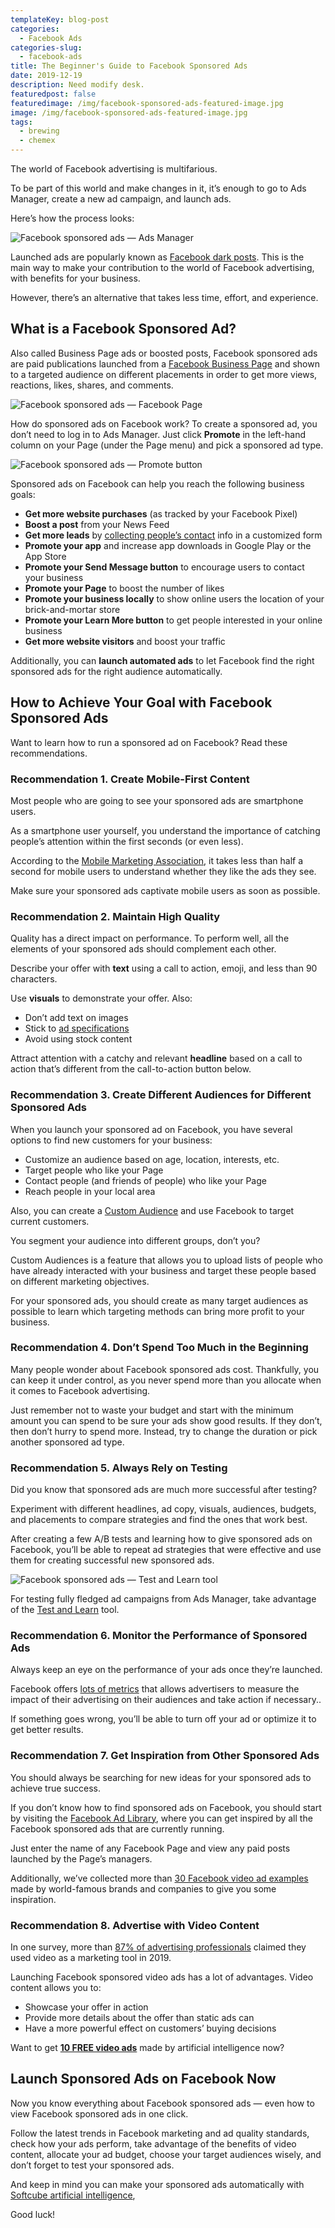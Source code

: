 ```yaml
---
templateKey: blog-post
categories:
  - Facebook Ads
categories-slug:
  - facebook-ads
title: The Beginner's Guide to Facebook Sponsored Ads
date: 2019-12-19
description: Need modify desk.
featuredpost: false
featuredimage: /img/facebook-sponsored-ads-featured-image.jpg
image: /img/facebook-sponsored-ads-featured-image.jpg
tags:
  - brewing
  - chemex
---
```

<!--StartFragment-->

The world of Facebook advertising is multifarious. 

To be part of this world and make changes in it, it’s enough to go to Ads Manager, create a new ad campaign, and launch ads.

Here’s how the process looks:

![Facebook sponsored ads — Ads Manager](/img/facebook-sponsored-ads-ads-manager.jpg)

Launched ads are popularly known as [Facebook dark posts](https://softcube.com/guide-to-dark-posts-on-facebook/). This is the main way to make your contribution to the world of Facebook advertising, with benefits for your business.

However, there’s an alternative that takes less time, effort, and experience.

## What is a Facebook Sponsored Ad?

Also called Business Page ads or boosted posts, Facebook sponsored ads are paid publications launched from a [Facebook Business Page](https://softcube.com/how-to-create-a-facebook-business-page/) and shown to a targeted audience on different placements in order to get more views, reactions, likes, shares, and comments.

![Facebook sponsored ads — Facebook Page](/img/facebook-sponsored-ads-facebook-page.jpg)

How do sponsored ads on Facebook work? To create a sponsored ad, you don’t need to log in to Ads Manager. Just click **Promote** in the left-hand column on your Page (under the Page menu) and pick a sponsored ad type.

![Facebook sponsored ads — Promote button](/img/facebook-sponsored-ads-promote-button.jpg)

Sponsored ads on Facebook can help you reach the following business goals:

- **Get more website purchases** (as tracked by your Facebook Pixel)
- **Boost a post** from your News Feed
- **Get more leads** by [collecting people’s contact](https://softcube.com/how-to-create-facebook-lead-generation-ads/) info in a customized form
- **Promote your app** and increase app downloads in Google Play or the App Store
- **Promote your Send Message button** to encourage users to contact your business
- **Promote your Page** to boost the number of likes
- **Promote your business locally** to show online users the location of your brick-and-mortar store 
- **Promote your Learn More button** to get people interested in your online business
- **Get more website visitors** and boost your traffic

Additionally, you can **launch automated ads** to let Facebook find the right sponsored ads for the right audience automatically.

## How to Achieve Your Goal with Facebook Sponsored Ads

Want to learn how to run a sponsored ad on Facebook? Read these recommendations.

### Recommendation 1. Create Mobile-First Content 

Most people who are going to see your sponsored ads are smartphone users. 

As a smartphone user yourself, you understand the importance of catching people’s attention within the first seconds (or even less).

According to the [Mobile Marketing Association](https://www.mmaglobal.com/news/mobile-marketing-association-reveal-brands-need-first-second-strategy), it takes less than half a second for mobile users to understand whether they like the ads they see.

Make sure your sponsored ads captivate mobile users as soon as possible.

### Recommendation 2. Maintain High Quality 

Quality has a direct impact on performance. To perform well, all the elements of your sponsored ads should complement each other.

Describe your offer with **text** using a call to action, emoji, and less than 90 characters.

Use **visuals** to demonstrate your offer. Also:

- Don’t add text on images
- Stick to [ad specifications](https://softcube.com/questions-about-facebook-video-ad-specs/)
- Avoid using stock content

Attract attention with a catchy and relevant **headline** based on a call to action that’s different from the call-to-action button below.

### Recommendation 3. Create Different Audiences for Different Sponsored Ads

When you launch your sponsored ad on Facebook, you have several options to find new customers for your business:

- Customize an audience based on age, location, interests, etc.
- Target people who like your Page
- Contact people (and friends of people) who like your Page
- Reach people in your local area

Also, you can create a [Custom Audience](https://softcube.com/guide-to-facebook-custom-audiences/) and use Facebook to target current customers. 

You segment your audience into different groups, don’t you?

Custom Audiences is a feature that allows you to upload lists of people who have already interacted with your business and target these people based on different marketing objectives.

For your sponsored ads, you should create as many target audiences as possible to learn which targeting methods can bring more profit to your business.

### Recommendation 4. Don’t Spend Too Much in the Beginning

Many people wonder about Facebook sponsored ads cost. Thankfully, you can keep it under control, as you never spend more than you allocate when it comes to Facebook advertising.

Just remember not to waste your budget and start with the minimum amount you can spend to be sure your ads show good results. If they don’t, then don’t hurry to spend more. Instead, try to change the duration or pick another sponsored ad type. 

### Recommendation 5. Always Rely on Testing

Did you know that sponsored ads are much more successful after testing?

Experiment with different headlines, ad copy, visuals, audiences, budgets, and placements to compare strategies and find the ones that work best.

After creating a few A/B tests and learning how to give sponsored ads on Facebook, you’ll be able to repeat ad strategies that were effective and use them for creating successful new sponsored ads.

![Facebook sponsored ads — Test and Learn tool](/img/facebook-sponsored-ads-test-and-learn.jpg)

For testing fully fledged ad campaigns from Ads Manager, take advantage of the [Test and Learn](https://www.facebook.com/test-and-learn/) tool.

### Recommendation 6. Monitor the Performance of Sponsored Ads

Always keep an eye on the performance of your ads once they’re launched. 

Facebook offers [lots of metrics](https://softcube.com/essential-facebook-ad-metrics-you-must-use/) that allows advertisers to measure the impact of their advertising on their audiences and take action if necessary..

If something goes wrong, you’ll be able to turn off your ad or optimize it to get better results.

### Recommendation 7. Get Inspiration from Other Sponsored Ads

You should always be searching for new ideas for your sponsored ads to achieve true success.

If you don’t know how to find sponsored ads on Facebook, you should start by visiting the [Facebook Ad Library](https://www.facebook.com/ads/library/), where you can get inspired by all the Facebook sponsored ads that are currently running.

Just enter the name of any Facebook Page and view any paid posts launched by the Page’s managers.

Additionally, we’ve collected more than [30 Facebook video ad examples](https://softcube.com/best-facebook-video-ad-examples-2019/) made by world-famous brands and companies to give you some inspiration. 

### Recommendation 8. Advertise with Video Content

In one survey, more than [87% of advertising professionals](https://softcube.com/70-video-marketing-statistics-for-2020/) claimed they used video as a marketing tool in 2019.

Launching Facebook sponsored video ads has a lot of advantages. Video content allows you to:

- Showcase your offer in action
- Provide more details about the offer than static ads can
- Have a more powerful effect on customers’ buying decisions

Want to get [**10 FREE video ads**](https://softcube.com/get-ten-ads/) made by artificial intelligence now?

## Launch Sponsored Ads on Facebook Now

Now you know everything about Facebook sponsored ads — even how to view Facebook sponsored ads in one click.

Follow the latest trends in Facebook marketing and ad quality standards, check how your ads perform, take advantage of the benefits of video content, allocate your ad budget, choose your target audiences wisely, and don’t forget to test your sponsored ads.

And keep in mind you can make your sponsored ads automatically with [Softcube artificial intelligence](http://softcube.com),

Good luck!
